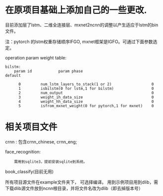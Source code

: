 # 在原项目基础上添加自己的一些更改.

目前添加层了lstm、二维全连接层、mxnet2ncnn的调整以产生适应于lstm的bin文件。

注：pytorch 的lstm权重存储顺序IFGO, mxnet框架是IGFO。可通过下面参数选定。

operation param weight table:
```
bilstm: 
	param id			param phase							    default	

	  0			num_lstm_layers_to_stack(1 or 2)                  0
	  1			isbilstm(0 for lstm,1 for bilstm)                 0
	  2			num_output                                        0
	  3			weight_ih_data_size                               0
	  4			weight_hh_data_size                               0
	  5			isfrom_mxnet_weight(0 for pytorch,1 for mxnet)    0
```
# 相关项目文件

crnn : 包含crnn_chinese, crnn_eng;

face_recognition: 
```
	需用到sqlite3，提前安装sqlite到系统。
```
book_classify(目前无用)

所有项目源文件在example文件夹下， 可选择编译。
用到示例项目用到dlib，需下载dlib源文件放到ncnn根目录，并将文件名改为dlib（即去掉版本号）
